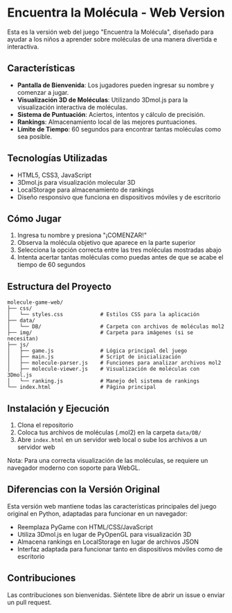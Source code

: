 # Encuentra la Molécula - Web Version

Esta es la versión web del juego "Encuentra la Molécula", diseñado para ayudar a los niños a aprender sobre moléculas de una manera divertida e interactiva.

## Características

- **Pantalla de Bienvenida**: Los jugadores pueden ingresar su nombre y comenzar a jugar.
- **Visualización 3D de Moléculas**: Utilizando 3Dmol.js para la visualización interactiva de moléculas.
- **Sistema de Puntuación**: Aciertos, intentos y cálculo de precisión.
- **Rankings**: Almacenamiento local de las mejores puntuaciones.
- **Límite de Tiempo**: 60 segundos para encontrar tantas moléculas como sea posible.

## Tecnologías Utilizadas

- HTML5, CSS3, JavaScript
- 3Dmol.js para visualización molecular 3D
- LocalStorage para almacenamiento de rankings
- Diseño responsivo que funciona en dispositivos móviles y de escritorio

## Cómo Jugar

1. Ingresa tu nombre y presiona "¡COMENZAR!"
2. Observa la molécula objetivo que aparece en la parte superior
3. Selecciona la opción correcta entre las tres moléculas mostradas abajo
4. Intenta acertar tantas moléculas como puedas antes de que se acabe el tiempo de 60 segundos

## Estructura del Proyecto

```
molecule-game-web/
├── css/
│   └── styles.css            # Estilos CSS para la aplicación
├── data/
│   └── DB/                   # Carpeta con archivos de moléculas mol2
├── img/                      # Carpeta para imágenes (si se necesitan)
├── js/
│   ├── game.js               # Lógica principal del juego
│   ├── main.js               # Script de inicialización
│   ├── molecule-parser.js    # Funciones para analizar archivos mol2
│   ├── molecule-viewer.js    # Visualización de moléculas con 3Dmol.js
│   └── ranking.js            # Manejo del sistema de rankings
└── index.html                # Página principal
```

## Instalación y Ejecución

1. Clona el repositorio
2. Coloca tus archivos de moléculas (.mol2) en la carpeta `data/DB/`
3. Abre `index.html` en un servidor web local o sube los archivos a un servidor web

Nota: Para una correcta visualización de las moléculas, se requiere un navegador moderno con soporte para WebGL.

## Diferencias con la Versión Original

Esta versión web mantiene todas las características principales del juego original en Python, adaptadas para funcionar en un navegador:

- Reemplaza PyGame con HTML/CSS/JavaScript
- Utiliza 3Dmol.js en lugar de PyOpenGL para visualización 3D
- Almacena rankings en LocalStorage en lugar de archivos JSON
- Interfaz adaptada para funcionar tanto en dispositivos móviles como de escritorio

## Contribuciones

Las contribuciones son bienvenidas. Siéntete libre de abrir un issue o enviar un pull request.